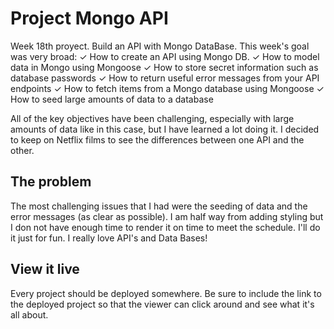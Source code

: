 # Project Mongo API

Week 18th proyect. Build an API with Mongo DataBase.
This week's goal was very broad: 
✓ How to create an API using Mongo DB. 
✓ How to model data in Mongo using Mongoose
✓ How to store secret information such as database passwords
✓ How to return useful error messages from your API endpoints
✓ How to fetch items from a Mongo database using Mongoose
✓ How to seed large amounts of data to a database 

All of the key objectives have been challenging, especially with large amounts of data like in this case, but I have learned a lot doing it. I decided to keep on Netflix films to see the differences between one API and the other.

## The problem

The most challenging issues that I had were the seeding of data and the error messages (as clear as possible). I am half way from adding styling but I don not have enough time to render it on time to meet the schedule. I'll do it just for fun. I really love API's and Data Bases! 

## View it live

Every project should be deployed somewhere. Be sure to include the link to the deployed project so that the viewer can click around and see what it's all about.
